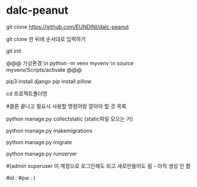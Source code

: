 # dalc-peanut

git clone https://github.com/EUNDINI/dalc-peanut

git clone 한 뒤에 순서대로 입력하기

git init

@@@
가상환경 \n
python -m venv myvenv \n
source myvenv/Scripts/activate
@@@

pip3 install django
pip install pillow 

cd 프로젝트폴더명

#클론 끝나고 필요시 사용할 명령어랑 깔아야 할 것 목록

python manage.py collectstatic (static파일 모으는 거)

python manage.py makemigrations

python manage.py migrate

python manage.py runserver

#(admin superuser 이 계정으로 로그인해도 되고 새로만들어도 됨 - 아직 생성 안 함

#id :   #pw :    )
